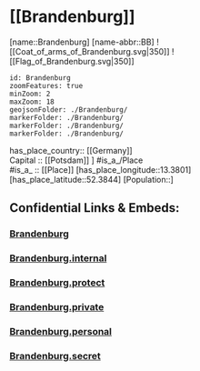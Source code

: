 ﻿---
has_id_wikidata: Q1208
phone number: +49-331-8660
location: [52.3844,13.3801] 
type: State
ISO3166-2: DE-BB
SpocWebEntityId: 29314
isDeleted: false
Confidential: public
tags:
- geo/State
icon: Flag_of_Brandenburg
shares border with:
  - "[[_Standards/WikiData/WD~Mecklenburg-Western Pomerania]]"
  - "[[_Standards/WikiData/WD~Lower Saxony]]"
  - "[[_Standards/WikiData/WD~Saxony]]"
  - "[[_Standards/WikiData/WD~Saxony-Anhalt]]"
  - "[[_Standards/WikiData/WD~Berlin]]"
  - "[[_Standards/WikiData/WD~Lubusz Voivodeship]]"
  - "[[_Standards/WikiData/WD~West Pomeranian Voivodeship]]"
contains the administrative territorial entity:
  - "[[_Standards/WikiData/WD~Potsdam]]"
  - "[[_Standards/WikiData/WD~Cottbus]]"
  - "[[_Standards/WikiData/WD~Brandenburg an der Havel]]"
  - "[[_Standards/WikiData/WD~Frankfurt (Oder)]]"
  - "[[_Standards/WikiData/WD~Uckermark District]]"
  - "[[_Standards/WikiData/WD~Barnim District]]"
  - "[[_Standards/WikiData/WD~Oberhavel District]]"
  - "[[_Standards/WikiData/WD~Ostprignitz-Ruppin District]]"
  - "[[_Standards/WikiData/WD~Prignitz District]]"
  - "[[_Standards/WikiData/WD~Havelland District]]"
  - "[[_Standards/WikiData/WD~Potsdam-Mittelmark District]]"
  - "[[_Standards/WikiData/WD~Teltow-Fläming District]]"
  - "[[_Standards/WikiData/WD~Elbe-Elster District]]"
  - "[[_Standards/WikiData/WD~Oberspreewald-Lausitz District]]"
  - "[[_Standards/WikiData/WD~Spree-Neiße District]]"
  - "[[_Standards/WikiData/WD~Dahme-Spreewald District]]"
  - "[[_Standards/WikiData/WD~Oder-Spree District]]"
  - "[[_Standards/WikiData/WD~Märkisch-Oderland District]]"
capital: "[[_Standards/WikiData/WD~Potsdam]]"
located in time zone:
  - "[[_Standards/WikiData/WD~UTC+01:00]]"
  - "[[_Standards/WikiData/WD~UTC+02:00]]"
language used:
  - "[[_Standards/WikiData/WD~Upper Sorbian]]"
  - "[[_Standards/WikiData/WD~Lower Sorbian]]"
  - "[[_Standards/WikiData/WD~German]]"
continent: "[[_Standards/WikiData/WD~Europe]]"
elevation above sea level: 0
located in the administrative territorial entity: "[[_Standards/WikiData/WD~Germany]]"
country: "[[_Standards/WikiData/WD~Germany]]"
replaces:
  - "[[_Standards/WikiData/WD~Cottbus District]]"
  - "[[_Standards/WikiData/WD~Frankfurt (Oder) District]]"
  - "[[_Standards/WikiData/WD~Neubrandenburg District]]"
  - "[[_Standards/WikiData/WD~Potsdam District]]"
  - "[[_Standards/WikiData/WD~Schwerin District]]"
German regional key: "12"
NUTS code:
  - DE4
  - DE40
native label:
  - Brandenburg
  - De-Brandenburg2.ogg
population: 2449193
area: 29478.63
Commons gallery: Brandenburg
Commons category: Brandenburg
OmegaWiki Defined Meaning: "414546"
inception: 1990-10-03T00:00:00Z
coat of arms image: http://commons.wikimedia.org/wiki/Special:FilePath/DEU%20Brandenburg%20COA.svg
budget: 16359191300
X username: staatskanzleibb
head of government: "[[_Standards/WikiData/WD~Dietmar Woidke]]"
highest point: "[[_Standards/WikiData/WD~Kutschenberg]]"
twinned administrative body: "[[_Standards/WikiData/WD~Saitama Prefecture]]"
history of topic: "[[_Standards/WikiData/WD~history of Brandenburg]]"
legislative body: "[[_Standards/WikiData/WD~Landtag of Brandenburg]]"
coat of arms: "[[_Standards/WikiData/WD~coat of arms of Brandenburg]]"
flag: "[[_Standards/WikiData/WD~flag of Brandenburg]]"
part of: "[[_Standards/WikiData/WD~Berlin-Brandenburg Metropolitan Region]]"
archives at: "[[_Standards/WikiData/WD~Brandenburgisches Landeshauptarchiv]]"
instance of: "[[_Standards/WikiData/WD~federated state of Germany]]"
main regulatory text: "[[_Standards/WikiData/WD~Constitution of the State of Brandenburg]]"
described by source:
  - "[[_Standards/WikiData/WD~Svensk uppslagsbok]]"
  - "[[_Standards/WikiData/WD~Collier's New Encyclopedia, 1921]]"
  - "[[_Standards/WikiData/WD~Vlastenský slovník historický]]"
follows: "[[_Standards/WikiData/WD~Brandenburg]]"
highest judicial authority: "[[_Standards/WikiData/WD~Constitutional Court of the State of Brandenburg]]"
different from: "[[_Standards/WikiData/WD~Q9178937]]"
geoshape: http://commons.wikimedia.org/data/main/Data:Brandenburg.map
page banner: http://commons.wikimedia.org/wiki/Special:FilePath/Brandenburg%20banner.jpg
flag image: http://commons.wikimedia.org/wiki/Special:FilePath/Flag%20of%20Brandenburg.svg
locator map image: http://commons.wikimedia.org/wiki/Special:FilePath/Locator%20map%20Brandenburg%20in%20Germany.svg
official website: https://www.brandenburg.de/
Dewey Decimal Classification: 2--4315
ISO 3166-2 code: DE-BB
HASC:
  - DE.BB
  - DE.BR
BHCL UUID:
  - f2c98f62-16bd-4579-8ff6-f46db10e11f9
  - bd155553-29e4-47f1-b80d-39cb6a0913cd
FIPS 10-4 (countries and regions): GM11
"Image Archive, Herder Institute": Q1208
Instagram username: unser.brandenburg
Facebook username: UnserBrandenburg
category of people buried here: "[[_Standards/WikiData/WD~Q11813830]]"
topic's main Wikimedia portal: "[[_Standards/WikiData/WD~Portal:Brandenburg]]"
legal form: "[[_Standards/WikiData/WD~Körperschaft des öffentlichen Rechts]]"
office held by head of government: "[[_Standards/WikiData/WD~Minister-President of Brandenburg]]"
economy of topic: "[[_Standards/WikiData/WD~economy of Brandenburg]]"
permanent duplicated item:
  - "[[_Standards/WikiData/WD~Q108828083]]"
  - "[[_Standards/WikiData/WD~Q110739080]]"
  - "[[_Standards/WikiData/WD~Q110739086]]"
  - "[[_Standards/WikiData/WD~Q110739090]]"
  - "[[_Standards/WikiData/WD~Q110739096]]"
coordinate location: Point(13.008055555 52.361944444)
image: http://commons.wikimedia.org/wiki/Special:FilePath/20150524%20Sanssouci%20Castle%207528.jpg
YouTube handle: land.brandenburg
impressum URL: https://www.brandenburg.de/de/impressum/bb1.c.476206.de
privacy policy URL: https://www.brandenburg.de/de/datenschutz/bb1.c.531348.de
contact page URL: https://www.brandenburg.de/de/kontakt/bb1.c.476761.de
email address: mailto:poststelle@stk.brandenburg.de

---

# [[Brandenburg]] 

[name::Brandenburg] 
[name-abbr::BB] 
![[Coat_of_arms_of_Brandenburg.svg|350]] 
![[Flag_of_Brandenburg.svg|350]] 

```leaflet
id: Brandenburg
zoomFeatures: true 
minZoom: 2 
maxZoom: 18
geojsonFolder: ./Brandenburg/
markerFolder: ./Brandenburg/
markerFolder: ./Brandenburg/
markerFolder: ./Brandenburg/
```

has_place_country:: [[Germany]]  
Capital :: [[Potsdam]] ] 
#is_a_/Place  
#is_a_ :: [[Place]] 
[has_place_longitude::13.3801] 
[has_place_latitude::52.3844] 
[Population::] 



## Confidential Links & Embeds: 

### [Brandenburg](/_public/Earth/Continent/Europe/Europe~Central/Germany/Germany~East/Brandenburg.md) 

### [Brandenburg.internal](/_internal/Earth/Continent/Europe/Europe~Central/Germany/Germany~East/Brandenburg.internal.md) 

### [Brandenburg.protect](/_protect/Earth/Continent/Europe/Europe~Central/Germany/Germany~East/Brandenburg.protect.md) 

### [Brandenburg.private](/_private/Earth/Continent/Europe/Europe~Central/Germany/Germany~East/Brandenburg.private.md) 

### [Brandenburg.personal](/_personal/Earth/Continent/Europe/Europe~Central/Germany/Germany~East/Brandenburg.personal.md) 

### [Brandenburg.secret](/_secret/Earth/Continent/Europe/Europe~Central/Germany/Germany~East/Brandenburg.secret.md) 

